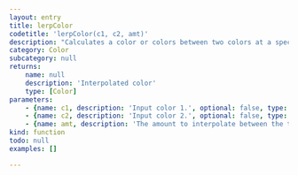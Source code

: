 ```yaml
---
layout: entry
title: lerpColor
codetitle: 'lerpColor(c1, c2, amt)'
description: "Calculates a color or colors between two colors at a specific increment.\nThe amt parameter is the amount to interpolate between the two values where 0.0 equals the first color, 0.5 is half-way in between and 1.0 equals the second color.\nN.B.: Both colors must be either CMYK or RGB."
category: Color
subcategory: null
returns:
    name: null
    description: 'Interpolated color'
    type: [Color]
parameters:
    - {name: c1, description: 'Input color 1.', optional: false, type: [Color]}
    - {name: c2, description: 'Input color 2.', optional: false, type: [Color]}
    - {name: amt, description: 'The amount to interpolate between the two colors.', optional: false, type: [Number]}
kind: function
todo: null
examples: []

---
```

